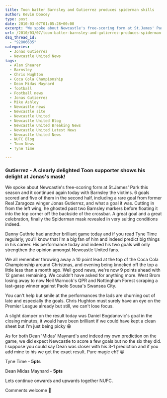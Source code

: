 ```yaml
---
title: Toon batter Barnsley and Gutierrez produces spiderman skills
author: Kevin Doocey
type: post
date: 2010-03-07T01:05:28+00:00
excerpt: "We spoke about Newcastle's free-scoring form at St.James' Park.."
url: /2010/03/07/toon-batter-barnsley-and-gutierrez-produces-spiderman-skills/
dsq_thread_id:
  - "92806635"
categories:
  - Jonas Gutierrez
  - Newcastle United News
tags:
  - Alan Shearer
  - Barnsley
  - Chris Hughton
  - Coca Cola Championship
  - Dean Midas Maynard
  - football
  - Football news
  - Jonas Gutierrez
  - Mike Ashley
  - Newcastle news
  - Newcastle site
  - Newcastle United
  - Newcastle United Blog
  - Newcastle United Breaking News
  - Newcastle United Latest News
  - Newcastle United News
  - NUFC Blog
  - Toon News
  - Tyne Time

---
```

### Gutierrez - A clearly delighted Toon supporter shows his delight at Jonas's mask!

We spoke about Newcastle's free-scoring form at St.James' Park this season and it continued again today with Barnsley the victims. 6 goals scored and five of them in the second half, including a rare goal from former Real Zaragoza winger Jonas Gutierrez, and what a goal it was. Cutting in from the left wing, he ghosted past two Barnsley markers before floating it into the top  corner off the backside of the crossbar. A great goal and a great celebration, finally the Spiderman mask revealed in very suiting conditions indeed.

Danny Guthrie had another brilliant game today and if you read Tyne Time regularly, you'll know that I'm a big fan of him and indeed predict big things in his career. His performance today and indeed his two goals will only strengthen the opinion amongst Newcastle United fans.

We all remember throwing away a 10 point lead at the top of the Coca Cola Championship around Christmas, and evening being knocked off the top a little less than a month ago. Well good news, we're now 9 points ahead with 12 games remaining. We couldn't have asked for anything more. West Brom losing away to now Neil Warnock's QPR and Nottingham Forest scraping a last-gasp winner against Paolo Sousa's Swansea City.

You can't help but smile at the performances the lads are churning out of late and especially the goals. Chris Hughton must surely have an eye on the Premier League already but still, we can't lose focus.

A slight damper on the result today was Daniel Bogdanovic's goal in the closing minutes, it would have been brilliant if we could have kept a clean sheet but I'm just being picky 😀

As for both Dean 'Midas' Maynard's and indeed my own prediction on the game, we did expect Newcastle to score a few goals but no the six they did. I suppose you could say Dean was closer with his 3-1 prediction and if you add mine to his we get the exact result. Pure magic eh? 😀

Tyne Time - **5pts**

Dean Midas Maynard - **5pts**

Lets continue onwards and upwards together NUFC.

Comments welcome 🙂
